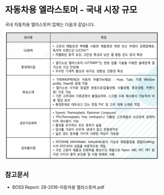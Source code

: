 # 자동차용 엘라스토머 - 국내 시장 규모

국내 자동차용 엘라스토머 업체는 다음과 같습니다.


![](./images/자동차용엘라스토머_Q12_2_1.PNG)


## 참고문서
- BOSS Report: 28-2016-자동차용 엘라스토머.pdf
